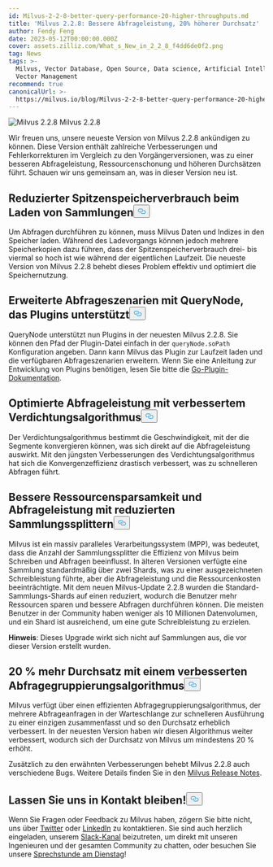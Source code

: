 ```yaml
---
id: Milvus-2-2-8-better-query-performance-20-higher-throughputs.md
title: 'Milvus 2.2.8: Bessere Abfrageleistung, 20% höherer Durchsatz'
author: Fendy Feng
date: 2023-05-12T00:00:00.000Z
cover: assets.zilliz.com/What_s_New_in_2_2_8_f4dd6de0f2.png
tag: News
tags: >-
  Milvus, Vector Database, Open Source, Data science, Artificial Intelligence,
  Vector Management
recommend: true
canonicalUrl: >-
  https://milvus.io/blog/Milvus-2-2-8-better-query-performance-20-higher-throughputs.md
---
```

<p>
  
   <span class="img-wrapper"> <img translate="no" src="https://assets.zilliz.com/What_s_New_in_2_2_8_f4dd6de0f2.png" alt="Milvus 2.2.8" class="doc-image" id="milvus-2.2.8" />
   </span> <span class="img-wrapper"> <span>Milvus 2.2.8</span> </span></p>
<p>Wir freuen uns, unsere neueste Version von Milvus 2.2.8 ankündigen zu können. Diese Version enthält zahlreiche Verbesserungen und Fehlerkorrekturen im Vergleich zu den Vorgängerversionen, was zu einer besseren Abfrageleistung, Ressourcenschonung und höheren Durchsätzen führt. Schauen wir uns gemeinsam an, was in dieser Version neu ist.</p>
<h2 id="Reduced-peak-memory-consumption-during-collection-loading" class="common-anchor-header">Reduzierter Spitzenspeicherverbrauch beim Laden von Sammlungen<button data-href="#Reduced-peak-memory-consumption-during-collection-loading" class="anchor-icon" translate="no">
      <svg translate="no"
        aria-hidden="true"
        focusable="false"
        height="20"
        version="1.1"
        viewBox="0 0 16 16"
        width="16"
      >
        <path
          fill="#0092E4"
          fill-rule="evenodd"
          d="M4 9h1v1H4c-1.5 0-3-1.69-3-3.5S2.55 3 4 3h4c1.45 0 3 1.69 3 3.5 0 1.41-.91 2.72-2 3.25V8.59c.58-.45 1-1.27 1-2.09C10 5.22 8.98 4 8 4H4c-.98 0-2 1.22-2 2.5S3 9 4 9zm9-3h-1v1h1c1 0 2 1.22 2 2.5S13.98 12 13 12H9c-.98 0-2-1.22-2-2.5 0-.83.42-1.64 1-2.09V6.25c-1.09.53-2 1.84-2 3.25C6 11.31 7.55 13 9 13h4c1.45 0 3-1.69 3-3.5S14.5 6 13 6z"
        ></path>
      </svg>
    </button></h2><p>Um Abfragen durchführen zu können, muss Milvus Daten und Indizes in den Speicher laden. Während des Ladevorgangs können jedoch mehrere Speicherkopien dazu führen, dass der Spitzenspeicherverbrauch drei- bis viermal so hoch ist wie während der eigentlichen Laufzeit. Die neueste Version von Milvus 2.2.8 behebt dieses Problem effektiv und optimiert die Speichernutzung.</p>
<h2 id="Expanded-querying-scenarios-with-QueryNode-supporting-plugins" class="common-anchor-header">Erweiterte Abfrageszenarien mit QueryNode, das Plugins unterstützt<button data-href="#Expanded-querying-scenarios-with-QueryNode-supporting-plugins" class="anchor-icon" translate="no">
      <svg translate="no"
        aria-hidden="true"
        focusable="false"
        height="20"
        version="1.1"
        viewBox="0 0 16 16"
        width="16"
      >
        <path
          fill="#0092E4"
          fill-rule="evenodd"
          d="M4 9h1v1H4c-1.5 0-3-1.69-3-3.5S2.55 3 4 3h4c1.45 0 3 1.69 3 3.5 0 1.41-.91 2.72-2 3.25V8.59c.58-.45 1-1.27 1-2.09C10 5.22 8.98 4 8 4H4c-.98 0-2 1.22-2 2.5S3 9 4 9zm9-3h-1v1h1c1 0 2 1.22 2 2.5S13.98 12 13 12H9c-.98 0-2-1.22-2-2.5 0-.83.42-1.64 1-2.09V6.25c-1.09.53-2 1.84-2 3.25C6 11.31 7.55 13 9 13h4c1.45 0 3-1.69 3-3.5S14.5 6 13 6z"
        ></path>
      </svg>
    </button></h2><p>QueryNode unterstützt nun Plugins in der neuesten Milvus 2.2.8. Sie können den Pfad der Plugin-Datei einfach in der <code translate="no">queryNode.soPath</code> Konfiguration angeben. Dann kann Milvus das Plugin zur Laufzeit laden und die verfügbaren Abfrageszenarien erweitern. Wenn Sie eine Anleitung zur Entwicklung von Plugins benötigen, lesen Sie bitte die <a href="https://pkg.go.dev/plugin">Go-Plugin-Dokumentation</a>.</p>
<h2 id="Optimized-querying-performance-with-enhanced-compaction-algorithm" class="common-anchor-header">Optimierte Abfrageleistung mit verbessertem Verdichtungsalgorithmus<button data-href="#Optimized-querying-performance-with-enhanced-compaction-algorithm" class="anchor-icon" translate="no">
      <svg translate="no"
        aria-hidden="true"
        focusable="false"
        height="20"
        version="1.1"
        viewBox="0 0 16 16"
        width="16"
      >
        <path
          fill="#0092E4"
          fill-rule="evenodd"
          d="M4 9h1v1H4c-1.5 0-3-1.69-3-3.5S2.55 3 4 3h4c1.45 0 3 1.69 3 3.5 0 1.41-.91 2.72-2 3.25V8.59c.58-.45 1-1.27 1-2.09C10 5.22 8.98 4 8 4H4c-.98 0-2 1.22-2 2.5S3 9 4 9zm9-3h-1v1h1c1 0 2 1.22 2 2.5S13.98 12 13 12H9c-.98 0-2-1.22-2-2.5 0-.83.42-1.64 1-2.09V6.25c-1.09.53-2 1.84-2 3.25C6 11.31 7.55 13 9 13h4c1.45 0 3-1.69 3-3.5S14.5 6 13 6z"
        ></path>
      </svg>
    </button></h2><p>Der Verdichtungsalgorithmus bestimmt die Geschwindigkeit, mit der die Segmente konvergieren können, was sich direkt auf die Abfrageleistung auswirkt. Mit den jüngsten Verbesserungen des Verdichtungsalgorithmus hat sich die Konvergenzeffizienz drastisch verbessert, was zu schnelleren Abfragen führt.</p>
<h2 id="Better-resource-saving-and-querying-performance-with-reduced-collection-shards" class="common-anchor-header">Bessere Ressourcensparsamkeit und Abfrageleistung mit reduzierten Sammlungssplittern<button data-href="#Better-resource-saving-and-querying-performance-with-reduced-collection-shards" class="anchor-icon" translate="no">
      <svg translate="no"
        aria-hidden="true"
        focusable="false"
        height="20"
        version="1.1"
        viewBox="0 0 16 16"
        width="16"
      >
        <path
          fill="#0092E4"
          fill-rule="evenodd"
          d="M4 9h1v1H4c-1.5 0-3-1.69-3-3.5S2.55 3 4 3h4c1.45 0 3 1.69 3 3.5 0 1.41-.91 2.72-2 3.25V8.59c.58-.45 1-1.27 1-2.09C10 5.22 8.98 4 8 4H4c-.98 0-2 1.22-2 2.5S3 9 4 9zm9-3h-1v1h1c1 0 2 1.22 2 2.5S13.98 12 13 12H9c-.98 0-2-1.22-2-2.5 0-.83.42-1.64 1-2.09V6.25c-1.09.53-2 1.84-2 3.25C6 11.31 7.55 13 9 13h4c1.45 0 3-1.69 3-3.5S14.5 6 13 6z"
        ></path>
      </svg>
    </button></h2><p>Milvus ist ein massiv paralleles Verarbeitungssystem (MPP), was bedeutet, dass die Anzahl der Sammlungssplitter die Effizienz von Milvus beim Schreiben und Abfragen beeinflusst. In älteren Versionen verfügte eine Sammlung standardmäßig über zwei Shards, was zu einer ausgezeichneten Schreibleistung führte, aber die Abfrageleistung und die Ressourcenkosten beeinträchtigte. Mit dem neuen Milvus-Update 2.2.8 wurden die Standard-Sammlungs-Shards auf einen reduziert, wodurch die Benutzer mehr Ressourcen sparen und bessere Abfragen durchführen können. Die meisten Benutzer in der Community haben weniger als 10 Millionen Datenvolumen, und ein Shard ist ausreichend, um eine gute Schreibleistung zu erzielen.</p>
<p><strong>Hinweis</strong>: Dieses Upgrade wirkt sich nicht auf Sammlungen aus, die vor dieser Version erstellt wurden.</p>
<h2 id="20-throughput-increase-with-an-improved-query-grouping-algorithm" class="common-anchor-header">20 % mehr Durchsatz mit einem verbesserten Abfragegruppierungsalgorithmus<button data-href="#20-throughput-increase-with-an-improved-query-grouping-algorithm" class="anchor-icon" translate="no">
      <svg translate="no"
        aria-hidden="true"
        focusable="false"
        height="20"
        version="1.1"
        viewBox="0 0 16 16"
        width="16"
      >
        <path
          fill="#0092E4"
          fill-rule="evenodd"
          d="M4 9h1v1H4c-1.5 0-3-1.69-3-3.5S2.55 3 4 3h4c1.45 0 3 1.69 3 3.5 0 1.41-.91 2.72-2 3.25V8.59c.58-.45 1-1.27 1-2.09C10 5.22 8.98 4 8 4H4c-.98 0-2 1.22-2 2.5S3 9 4 9zm9-3h-1v1h1c1 0 2 1.22 2 2.5S13.98 12 13 12H9c-.98 0-2-1.22-2-2.5 0-.83.42-1.64 1-2.09V6.25c-1.09.53-2 1.84-2 3.25C6 11.31 7.55 13 9 13h4c1.45 0 3-1.69 3-3.5S14.5 6 13 6z"
        ></path>
      </svg>
    </button></h2><p>Milvus verfügt über einen effizienten Abfragegruppierungsalgorithmus, der mehrere Abfrageanfragen in der Warteschlange zur schnelleren Ausführung zu einer einzigen zusammenfasst und so den Durchsatz erheblich verbessert. In der neuesten Version haben wir diesen Algorithmus weiter verbessert, wodurch sich der Durchsatz von Milvus um mindestens 20 % erhöht.</p>
<p>Zusätzlich zu den erwähnten Verbesserungen behebt Milvus 2.2.8 auch verschiedene Bugs. Weitere Details finden Sie in den <a href="https://milvus.io/docs/release_notes.md">Milvus Release Notes</a>.</p>
<h2 id="Let’s-keep-in-touch" class="common-anchor-header">Lassen Sie uns in Kontakt bleiben!<button data-href="#Let’s-keep-in-touch" class="anchor-icon" translate="no">
      <svg translate="no"
        aria-hidden="true"
        focusable="false"
        height="20"
        version="1.1"
        viewBox="0 0 16 16"
        width="16"
      >
        <path
          fill="#0092E4"
          fill-rule="evenodd"
          d="M4 9h1v1H4c-1.5 0-3-1.69-3-3.5S2.55 3 4 3h4c1.45 0 3 1.69 3 3.5 0 1.41-.91 2.72-2 3.25V8.59c.58-.45 1-1.27 1-2.09C10 5.22 8.98 4 8 4H4c-.98 0-2 1.22-2 2.5S3 9 4 9zm9-3h-1v1h1c1 0 2 1.22 2 2.5S13.98 12 13 12H9c-.98 0-2-1.22-2-2.5 0-.83.42-1.64 1-2.09V6.25c-1.09.53-2 1.84-2 3.25C6 11.31 7.55 13 9 13h4c1.45 0 3-1.69 3-3.5S14.5 6 13 6z"
        ></path>
      </svg>
    </button></h2><p>Wenn Sie Fragen oder Feedback zu Milvus haben, zögern Sie bitte nicht, uns über <a href="https://twitter.com/milvusio">Twitter</a> oder <a href="https://www.linkedin.com/company/the-milvus-project">LinkedIn</a> zu kontaktieren. Sie sind auch herzlich eingeladen, unserem <a href="https://milvus.io/slack/">Slack-Kanal</a> beizutreten, um direkt mit unseren Ingenieuren und der gesamten Community zu chatten, oder besuchen Sie unsere <a href="https://us02web.zoom.us/meeting/register/tZ0pcO6vrzsuEtVAuGTpNdb6lGnsPBzGfQ1T#/registration">Sprechstunde am Dienstag</a>!</p>
